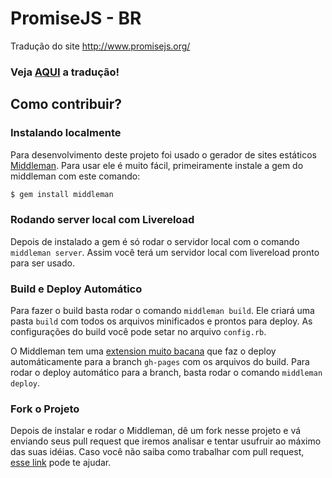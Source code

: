 # PromiseJS - BR

Tradução do site http://www.promisejs.org/

### Veja [AQUI](http://eoop.github.io/promiseJS.br/) a tradução!

## Como contribuir?

### Instalando localmente

Para desenvolvimento deste projeto foi usado o gerador de sites estáticos [Middleman](http://www.middlemanapp.com). Para usar ele é muito fácil, primeiramente instale a gem do middleman com este comando:

```bash
$ gem install middleman
```

### Rodando server local com Livereload

Depois de instalado a gem é só rodar o servidor local com o comando `middleman server`. Assim você terá um servidor local com livereload pronto para ser usado.

### Build e Deploy Automático

Para fazer o build basta rodar o comando `middleman build`. Ele criará uma pasta `build` com todos os arquivos minificados e prontos para deploy. As configurações do build você pode setar no arquivo `config.rb`.

O Middleman tem uma [extension muito bacana](https://github.com/tvaughan/middleman-deploy) que faz o deploy automáticamente para a branch `gh-pages` com os arquivos do build. Para rodar o deploy automático para a branch, basta rodar o comando `middleman deploy`.

### Fork o Projeto

Depois de instalar e rodar o Middleman, dê um fork nesse projeto e vá enviando seus pull request que iremos analisar e tentar usufruir ao máximo das suas idéias. Caso você não saiba como trabalhar com pull request, [esse link](https://help.github.com/articles/using-pull-requests) pode te ajudar.
